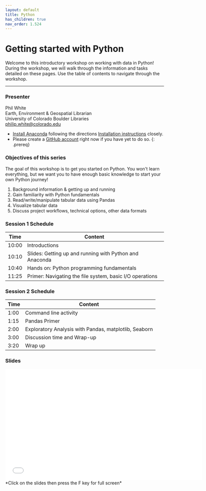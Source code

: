 ```yaml
---
layout: default
title: Python
has_children: true
nav_order: 1.524
---
```



# Getting started with Python

Welcome to this introductory workshop on working with data in Python! During the workshop, we will walk through the information and tasks detailed on these pages. Use the table of contents to navigate through the workshop.

____
### Presenter
Phil White <a href='https://github.com/whitephil' target='_blank'><img src='../content/img/GitHub-Mark-custom.svg' style='width:15px; padding:0; border:none !important;'></a>  
Earth, Environment & Geospatial Librarian  
University of Colorado Boulder Libraries  
[philip.white@colorado.edu](mailto:philip.white@colorado.edu)

- [Install Anaconda](https://docs.anaconda.com/anaconda/install/) following the directions [Installation instructions](data-analysis-in-python/Installation) closely.
- Please create a [GitHub account](https://github.com/) right now if you have yet to do so.
{: .prereq}

### Objectives of this series
The goal of this workshop is to get you started on Python. You won't learn everything, but we want you to have enough basic knowledge to start your own Python journey!  
1. Background information & getting up and running
2. Gain familiarity with Python fundamentals
3. Read/write/manipulate tabular data using Pandas
4. Visualize tabular data
5. Discuss project workflows, technical options, other data formats


### Session 1 Schedule

| Time | Content
| --- | ---
| 10:00 | Introductions
| 10:10 | Slides: Getting up and running with Python and Anaconda
| 10:40 | Hands on: Python programming fundamentals
| 11:25 | Primer: Navigating the file system, basic I/O operations

### Session 2 Schedule

| Time | Content
| --- | ---
| 1:00 | Command line activity
| 1:15 | Pandas Primer
| 2:00 | Exploratory Analysis with Pandas, matplotlib, Seaborn 
| 3:00 | Discussion time and Wrap-up
| 3:20 | Wrap up


### Slides  
<iframe width="625" height="352" frameborder="0" marginheight="0" marginwidth="0" src="slides/Python_Intro.html"></iframe> *Click on the slides then press the F key for full screen*